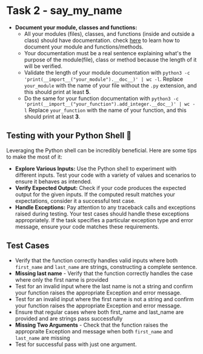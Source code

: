 # Task 2 - say_my_name
- **Document your module, classes and functions:**  
    - All your modules (files), classes, and functions (inside and outside a class) should have documentation. check [here](https://intranet.alxswe.com/rltoken/dOO785g5EQYkRU2E1wri0g) to learn how to document your module and functions/methods.  
    - Your documentation must be a real sentence explaining what's the purpose of the module(file), class or method because the length of it will be verified.
    - Validate the length of your module documentation with `python3 -c 'print(__import__("your_module").__doc__)' | wc -l`. Replace `your_module` with the name of your file without the `.py` extension, and this should print at least **5**.
    - Do the same for your function documentation with `python3 -c 'print(__import__("your_function").add_integer.__doc__)' | wc -l` Replace `your_function` with the name of your function, and this should print at least **3**.
## Testing with your Python Shell 🐍
Leveraging the Python shell can be incredibly beneficial. Here are some tips to make the most of it:  
- **Explore Various Inputs:** Use the Python shell to experiment with different inputs. Test your code with a variety of values and scenarios to ensure it behaves as intended.  
- **Verify Expected Output:** Check if your code produces the expected output for the given inputs. If the computed result matches your expectations, consider it a successful test case.
- **Handle Exceptions:** Pay attention to any traceback calls and exceptions raised during testing. Your test cases should handle these exceptions appropriately. If the task specifies a particular exception type and error message, ensure your code matches these requirements.    
## Test Cases 
- Verify that the function correctly handles valid inputs where both `first_name` and `last_name` are strings, constructing a complete sentence.  
- **Missing last name** - Verify that the function correctly handles the case where only the first name is provided
- Test for an invalid input where the last name is not a string and confirm your function raises the appropriate  Exception and error message.
- Test for an invalid input where the first name is not a string and confirm your function raises the appropriate  Exception and error message.
- Ensure that regular cases where both first_name and last_name are provided and are strings pass successfully  
- **Missing Two Arguments** - Check that the function raises the appropraite Exception and message when both `first_name` and `last_name` are missing
- Test for successful pass with just one argument. 
